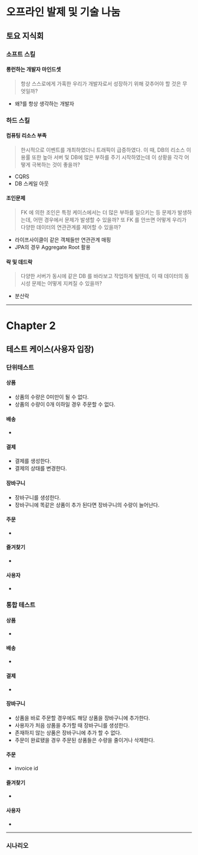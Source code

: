 # 오프라인 발제 및 기술 나눔
## 토요 지식회
### 소프트 스킬
#### 롱런하는 개발자 마인드셋
> 항상 스스로에게 가혹한 우리가 개발자로서 성장하기 위해 갖추어야 할 것은 무엇일까?
- 왜?를 항상 생각하는 개발자
### 하드 스킬
#### 컴퓨팅 리소스 부족
> 한시적으로 이벤트를 개최하였더니 트래픽이 급증하였다. 이 때, DB의 리소스 이용률 또한 높아 서버 및 DB에 많은 부하를 주기 시작하였는데 이 상황을 각각 어떻게 극복하는 것이 좋을까?
- CQRS
- DB 스케일 아웃
#### 조인문제
> FK 에 의한 조인은 특정 케이스에서는 더 많은 부하를 일으키는 등 문제가 발생하는데, 어떤 경우에서 문제가 발생할 수 있을까? 또 FK 를 안쓰면 어떻게 우리가 다양한 데이터의 연관관계를 제어할 수 있을까?
- 라이프사이클이 같은 객체들만 연관관계 매핑
- JPA의 경우 Aggregate Root 활용
#### 락 및 데드락
> 다양한 서버가 동시에 같은 DB 를 바라보고 작업하게 될텐데, 이 때 데이터의 동시성 문제는 어떻게 지켜질 수 있을까?
- 분산락
---
# Chapter 2
## 테스트 케이스(사용자 입장)

### 단위테스트
#### 상품
- 상품의 수량은 0미만이 될 수 없다.
- 상품의 수량이 0개 이하일 경우 주문할 수 없다.
#### 배송
- 
#### 결제
- 결제를 생성한다.
- 결제의 상태를 변경한다.
#### 장바구니
- 장바구니를 생성한다.
- 장바구니에 똑같은 상품이 추가 된다면 장바구니의 수량이 늘어난다.
#### 주문
- 
#### 즐겨찾기 
- 
#### 사용자
- 
### 통합 테스트
#### 상품
- 
#### 배송
- 
#### 결제
- 
####  장바구니
- 상품을 바로 주문할 경우에도 해당 상품을 장바구니에 추가한다.
- 사용자가 처음 상품을 추가할 때 장바구니를 생성한다.
- 존재하지 않는 상품은 장바구니에 추가 할 수 없다.
- 주문이 완료됐을 경우 주문된 상품들은 수량을 줄이거나 삭제한다.
#### 주문
- invoice id
#### 즐겨찾기 
- 
#### 사용자
- 

---
### 시나리오